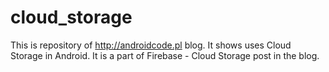 # cloud_storage
This is repository of http://androidcode.pl blog. It shows uses Cloud Storage in Android. It is a part of Firebase - Cloud Storage post in the blog.
